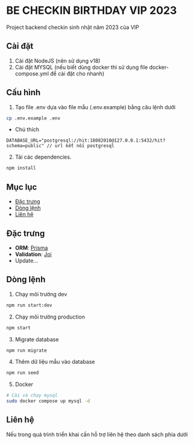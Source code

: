 # BE CHECKIN BIRTHDAY VIP 2023
Project backend checkin sinh nhật năm 2023 của VIP

## Cài đặt
1. Cài đặt NodeJS (nên sử dụng v18)
2. Cài đặt MYSQL (nếu biết dùng docker thì sử dụng file docker-compose.yml để cài đặt cho nhanh)

## Cấu hình
1. Tạo file .env dựa vào file mẫu (.env.example) bằng câu lệnh dưới

```bash
cp .env.example .env

```

* Chú thích 
```
DATABASE_URL="postgresql://hit:18082010@127.0.0.1:5432/hit?schema=public" // url kết nối postgresql
```

2. Tải các dependencies.
```bash
npm install
```
## Mục lục
- [Đặc trưng](#đặc-trưng)
- [Dòng lệnh](#dòng-lệnh)
- [Liên hệ](#liên-hệ)

## Đặc trưng
- **ORM**: [Prisma](https://www.prisma.io)
- **Validation**: [Joi](https://joi.dev)
- Update...

## Dòng lệnh
1. Chạy môi trường dev
```bash
npm run start:dev
```
2. Chạy môi trường production
```bash
npm start
```

3. Migrate database
```bash
npm run migrate
```

4. Thêm dữ liệu mẫu vào database
```bash
npm run seed
```

5. Docker
```bash
# Cài và chạy mysql
sudo docker compose up mysql -d
```
## Liên hệ
Nếu trong quá trình triển khai cần hỗ trợ liên hệ theo danh sách phía dưới